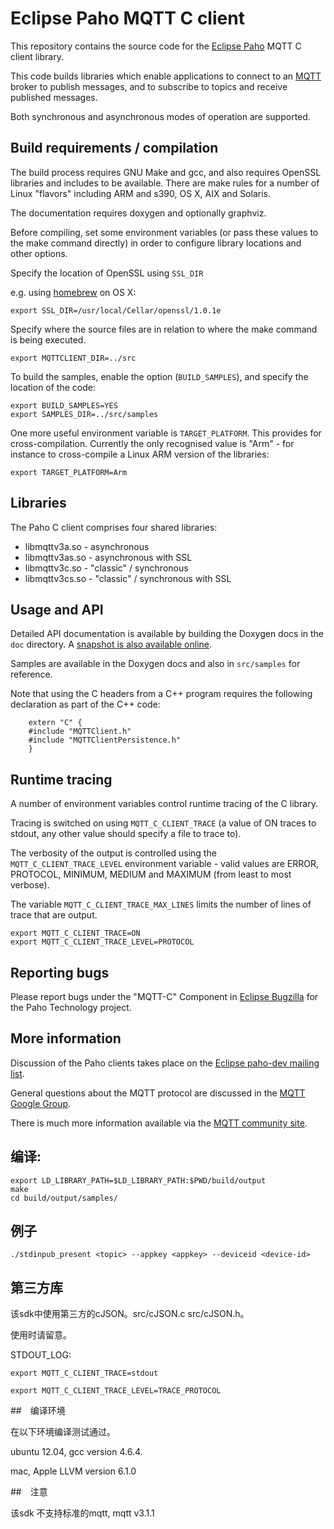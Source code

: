 # Eclipse Paho MQTT C client


This repository contains the source code for the [Eclipse Paho](http://eclipse.org/paho) MQTT C client library. 

This code builds libraries which enable applications to connect to an [MQTT](http://mqtt.org) broker to publish messages, and to subscribe to topics and receive published messages.

Both synchronous and asynchronous modes of operation are supported.

## Build requirements / compilation

The build process requires GNU Make and gcc, and also requires OpenSSL libraries and includes to be available. There are make rules for a number of Linux "flavors" including ARM and s390, OS X, AIX and Solaris.

The documentation requires doxygen and optionally graphviz. 

Before compiling, set some environment variables (or pass these values to the make command directly) in order to configure library locations and other options.

Specify the location of OpenSSL using `SSL_DIR`

e.g. using [homebrew](http://mxcl.github.com/homebrew/) on OS X:

`export SSL_DIR=/usr/local/Cellar/openssl/1.0.1e`

Specify where the source files are in relation to where the make command is being executed.

``export MQTTCLIENT_DIR=../src``

To build the samples, enable the option (`BUILD_SAMPLES`), and specify the location of the code:

```
export BUILD_SAMPLES=YES
export SAMPLES_DIR=../src/samples
```

One more useful environment variable is ``TARGET_PLATFORM``. This provides for cross-compilation. Currently the only recognised value is "Arm" - for instance to cross-compile a Linux ARM version of the libraries:

``export TARGET_PLATFORM=Arm``

## Libraries

The Paho C client comprises four shared libraries:

 * libmqttv3a.so - asynchronous
 * libmqttv3as.so - asynchronous with SSL
 * libmqttv3c.so - "classic" / synchronous
 * libmqttv3cs.so - "classic" / synchronous with SSL

## Usage and API

Detailed API documentation is available by building the Doxygen docs in the  ``doc`` directory. A [snapshot is also available online](http://www.eclipse.org/paho/files/mqttdoc/Cclient/index.html).

Samples are available in the Doxygen docs and also in ``src/samples`` for reference.

Note that using the C headers from a C++ program requires the following declaration as part of the C++ code:

```
    extern "C" {
    #include "MQTTClient.h"
    #include "MQTTClientPersistence.h"
    }
```

## Runtime tracing

A number of environment variables control runtime tracing of the C library. 

Tracing is switched on using ``MQTT_C_CLIENT_TRACE`` (a value of ON traces to stdout, any other value should specify a file to trace to). 

The verbosity of the output is controlled using the  ``MQTT_C_CLIENT_TRACE_LEVEL`` environment variable - valid values are ERROR, PROTOCOL, MINIMUM, MEDIUM and MAXIMUM (from least to most verbose).

The variable ``MQTT_C_CLIENT_TRACE_MAX_LINES`` limits the number of lines of trace that are output.

```
export MQTT_C_CLIENT_TRACE=ON
export MQTT_C_CLIENT_TRACE_LEVEL=PROTOCOL
```

## Reporting bugs

Please report bugs under the "MQTT-C" Component in [Eclipse Bugzilla](http://bugs.eclipse.org/bugs/) for the Paho Technology project.

## More information

Discussion of the Paho clients takes place on the [Eclipse paho-dev mailing list](https://dev.eclipse.org/mailman/listinfo/paho-dev).

General questions about the MQTT protocol are discussed in the [MQTT Google Group](https://groups.google.com/forum/?hl=en-US&fromgroups#!forum/mqtt).

There is much more information available via the [MQTT community site](http://mqtt.org).


## 编译:

```
export LD_LIBRARY_PATH=$LD_LIBRARY_PATH:$PWD/build/output
make
cd build/output/samples/
```

## 例子

```
./stdinpub_present <topic> --appkey <appkey> --deviceid <device-id>
```

## 第三方库

该sdk中使用第三方的cJSON。src/cJSON.c src/cJSON.h。

使用时请留意。

STDOUT_LOG:

```
export MQTT_C_CLIENT_TRACE=stdout

export MQTT_C_CLIENT_TRACE_LEVEL=TRACE_PROTOCOL
```

##　编译环境

在以下环境编译测试通过。

ubuntu 12.04, gcc version 4.6.4.

mac, Apple LLVM version 6.1.0

##　注意

该sdk 不支持标准的mqtt, mqtt v3.1.1

